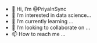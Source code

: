- 👋 Hi, I’m @PriyaInSync
- 👀 I’m interested in data science...
- 🌱 I’m currently learning ...
- 💞️ I’m looking to collaborate on ...
- 📫 How to reach me ...

<!---
PriyaInSync/PriyaInSync is a ✨ special ✨ repository because its `README.md` (this file) appears on your GitHub profile.
You can click the Preview link to take a look at your changes.
--->
